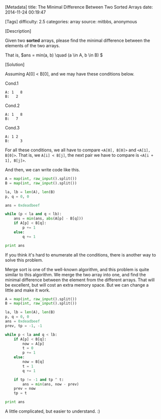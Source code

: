 [Metadata]
title: The Minimal Difference Between Two Sorted Arrays
date: 2014-11-24 00:19:47 

[Tags]
difficulty: 2.5
categories: array
source: mitbbs, anonymous

[Description]

Given two **sorted** arrays, please find the minimal difference between the elements of the two arrays.

That is, $ans = min(a, b) \\quad (a \\in A, b \\in B) $

[Solution]

Assuming A[0] < B[0], and we may have these conditions below.

Cond.1

```
A: 1   8
B:   2
```

Cond.2

```
A: 1   8
B:   7
```

Cond.3

```
A: 1 2
B:     3
```

For all these conditions, we all have to compare `<A[0], B[0]>` and `<A[1], B[0]>`. That is, we `A[i] < B[j]`, the next pair we have to compare is `<A[i + 1], B[j]>`.

And then, we can write code like this.

```python
A = map(int, raw_input().split())
B = map(int, raw_input().split())

la, lb = len(A), len(B)
p, q = 0, 0

ans = 0xdeadbeef

while (p < la and q < lb):
    ans = min(ans, abs(A[p] - B[q]))
    if A[p] < B[q]:
        p += 1
    else: 
        q += 1

print ans
```

If you think it's hard to enumerate all the conditions, there is another way to solve this problem.

Merge sort is one of the well-known algorithm, and this problem is quite similar to this algorithm. We merge the two array into one, and find the minimal difference between the element from the different arrays. That will be excellent, but will cost an extra memory space. But we can change a little and make it work.

```python
A = map(int, raw_input().split())
B = map(int, raw_input().split())

la, lb = len(A), len(B)
p, q = 0, 0
ans = 0xdeadbeef
prev, tp = -1, -1

while p < la and q < lb:
    if A[p] < B[q]:
        now = A[p]
        t = 0
        p += 1
    else:
        now = B[q]
        t = 1
        q += 1

    if tp != -1 and tp ^ t:
        ans = min(ans, now - prev)
    prev = now
    tp = t

print ans
```

A little complicated, but easier to understand. :)
